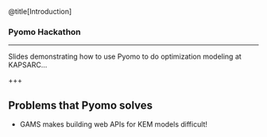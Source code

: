 @title[Introduction]
### Pyomo Hackathon

---

Slides demonstrating how to use Pyomo to do optimization modeling at KAPSARC...

+++

## Problems that Pyomo solves

- GAMS makes building web APIs for KEM models difficult!

